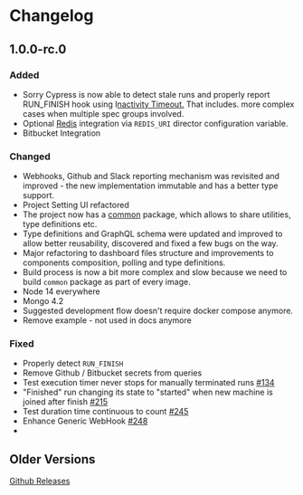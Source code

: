 # Changelog

## 1.0.0-rc.0

### Added

* Sorry Cypress is now able to detect stale runs and properly report RUN\_FINISH hook using I[nactivity Timeout.](../concepts/inactivity-timeout.md) That includes. more complex cases when multiple spec groups involved.
* Optional [Redis](../configuration/persistent.md#redis-optional) integration via `REDIS_URI` director configuration variable.
* Bitbucket Integration

### Changed

* Webhooks, Github and Slack reporting mechanism was revisited and improved - the new implementation  immutable and has a better type support.
* Project Setting UI refactored
* The project now has a [common](https://github.com/sorry-cypress/sorry-cypress/tree/master/packages/common) package, which allows to share utilities, type definitions etc.
* Type definitions and GraphQL schema were updated and improved to allow better reusability, discovered and fixed a few bugs on the way.
* Major refactoring to dashboard files structure and improvements to components composition, polling and type definitions.
* Build process is now a bit more complex and slow because we need to build `common` package as part of every image.
* Node 14  everywhere
* Mongo 4.2
* Suggested development flow doesn't require docker compose anymore.
* Remove example - not used in docs anymore

### Fixed

* Properly detect `RUN_FINISH` 
* Remove Github / Bitbucket secrets from queries
* Test execution timer never stops for manually terminated runs [\#134](https://github.com/sorry-cypress/sorry-cypress/issues/134)
* "Finished" run changing its state to "started" when new machine is joined after finish [\#215](https://github.com/sorry-cypress/sorry-cypress/issues/215)
* Test duration time continuous to count [\#245](https://github.com/sorry-cypress/sorry-cypress/issues/245)
* Enhance Generic WebHook [\#248](https://github.com/sorry-cypress/sorry-cypress/issues/248)
* 
## Older Versions

[Github Releases](https://github.com/sorry-cypress/sorry-cypress/releases)

### 



